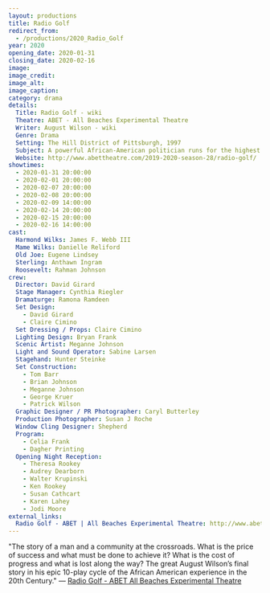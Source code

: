 ```yaml
---
layout: productions
title: Radio Golf
redirect_from:
  - /productions/2020_Radio_Golf
year: 2020
opening_date: 2020-01-31
closing_date: 2020-02-16
image:
image_credit:
image_alt:
image_caption:
category: drama
details:
  Title: Radio Golf - wiki
  Theatre: ABET - All Beaches Experimental Theatre
  Writer: August Wilson - wiki
  Genre: Drama
  Setting: The Hill District of Pittsburgh, 1997
  Subject: A powerful African-American politician runs for the highest office of his career
  Website: http://www.abettheatre.com/2019-2020-season-28/radio-golf/
showtimes: 
  - 2020-01-31 20:00:00
  - 2020-02-01 20:00:00
  - 2020-02-07 20:00:00
  - 2020-02-08 20:00:00
  - 2020-02-09 14:00:00
  - 2020-02-14 20:00:00
  - 2020-02-15 20:00:00
  - 2020-02-16 14:00:00
cast:
  Harmond Wilks: James F. Webb III
  Mame Wilks: Danielle Reliford
  Old Joe: Eugene Lindsey
  Sterling: Anthawn Ingram
  Roosevelt: Rahman Johnson
crew:
  Director: David Girard
  Stage Manager: Cynthia Riegler
  Dramaturge: Ramona Ramdeen
  Set Design: 
    - David Girard
    - Claire Cimino
  Set Dressing / Props: Claire Cimino
  Lighting Design: Bryan Frank
  Scenic Artist: Meganne Johnson
  Light and Sound Operator: Sabine Larsen
  Stagehand: Hunter Steinke
  Set Construction: 
    - Tom Barr
    - Brian Johnson
    - Meganne Johnson
    - George Kruer
    - Patrick Wilson
  Graphic Designer / PR Photographer: Caryl Butterley
  Production Photographer: Susan J Roche
  Window Cling Designer: Shepherd
  Program: 
    - Celia Frank
    - Dagher Printing
  Opening Night Reception: 
    - Theresa Rookey
    - Audrey Dearborn
    - Walter Krupinski
    - Ken Rookey
    - Susan Cathcart
    - Karen Lahey
    - Jodi Moore
external_links:
  Radio Golf - ABET | All Beaches Experimental Theatre: http://www.abettheatre.com/2019-2020-season-28/radio-golf/
---
```


"The story of a man and a community at the crossroads. What is the price of success and what must be done to achieve it? What is the cost of progress and what is lost along the way? The great August Wilson’s final story in his epic 10-play cycle of the African American experience in the 20th Century." — [Radio Golf - ABET All Beaches Experimental Theatre](https://www.abettheatre.com/2019-2020-season-28/radio-golf/)
